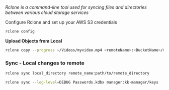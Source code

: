 
_Rclone is a command-line tool used for syncing files and directories between various cloud storage services_

Configure Rclone and set up your AWS S3 credentials

```bash
rclone config
```

**Upload Objects from Local**

```bash
rclone copy --progress ~/Videos/myvideo.mp4 <remoteName>:<BucketName>/videos
```

### Sync - Local changes to remote

```bash
rclone sync local_directory remote_name:path/to/remote_directory
```

```bash
rclone sync --log-level=DEBUG Passwords.kdbx manager:kk-manager/keys
```
